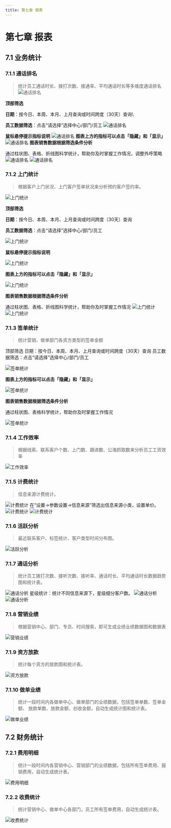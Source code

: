 ```yaml
---
title: 第七章 报表
---
```

# 第七章 报表

<ImageViewer />

## 7.1 业务统计

### 7.1.1 通话排名
>统计员工通话时长、拨打次数、接通率、平均通话时长等多维度通话排名
![通话排名](/assets/media/manual-financial-7.1.1-1.png)

**顶部筛选**

**日期**：按今日、本周、本月、上月查询或时间跨度（30天）查询\

**员工数据筛选**：点击“请选择”选择中心/部门/员工
![通话排名](/assets/media/manual-financial-7.1.1-2.png)

**鼠标悬停提示指标说明**
![通话排名](/assets/media/manual-financial-7.1.1-3.png)
**图表上方的指标可以点击「隐藏」和「显示」**
![通话排名](/assets/media/manual-financial-7.1.1-4.png)
**图表销售数据根据筛选条件分析**

通过柱状图、表格、折线图科学统计，帮助你及时掌握工作情况，调整外呼策略
![通话排名](/assets/media/manual-financial-7.1.1-5.png)
![通话排名](/assets/media/manual-financial-7.1.1-6.png)

### 7.1.2 上门统计
> 根据客户上门状况、上门客户签单状况来分析预约客户签约率。

![上门统计](/assets/media/manual-financial-7.1.2-1.png)

**顶部筛选**

**日期**：按今日、本周、本月、上月查询或时间跨度（30天）查询

**员工数据筛选**：点击“请选择”选择中心/部门/员工

![上门统计](/assets/media/manual-financial-7.1.2-2.png)

**鼠标悬停提示指标说明**

![上门统计](/assets/media/manual-financial-7.1.2-3.png)

**图表上方的指标可以点击「隐藏」和「显示」**

![上门统计](/assets/media/manual-financial-7.1.2-4.png)

**图表销售数据根据筛选条件分析**

通过柱状图、表格、折线图科学统计，帮助你及时掌握工作情况
![上门统计](/assets/media/manual-financial-7.1.2-5.png)
![上门统计](/assets/media/manual-financial-7.1.2-6.png)

### 7.1.3 签单统计
> 统计营销、做单部门各资方类型的签单金额

顶部筛选
日期：按今日、本周、本月、上月查询或时间跨度（30天）查询
员工数据筛选：点击“请选择”选择中心/部门/员工

![签单统计](/assets/media/manual-financial-7.1.3-1.png)

**图表上方的指标可以点击「隐藏」和「显示」**

![签单统计](/assets/media/manual-financial-7.1.3-2.png)

**图表销售数据根据筛选条件分析**

通过柱状图、表格科学统计，帮助你及时掌握工作情况

![签单统计](/assets/media/manual-financial-7.1.3-3.png)


### 7.1.4 工作效率
> 根据线索、联系客户个数、上门数、跟进数、公海抓取数来分析员工工资效率

![工作效率](/assets/media/manual-financial-7.1.4-1.png)

### 7.1.5 计费统计
> 信息来源计费统计。

![计费统计](/assets/media/manual-financial-7.1.5-1.png)
在“设置->参数设置->信息来源”筛选出信息来源小类，设置单价。
![计费统计](/assets/media/manual-financial-7.1.5-2.png)
![计费统计](/assets/media/manual-financial-7.1.5-3.png)

### 7.1.6 活跃分析
> 最近联系客户、标签统计、客户类型时间分布图。

![活跃分析](/assets/media/manual-financial-7.1.6-1.png)

### 7.1.7 通话分析
> 统计员工拨打次数、接听次数、接听率、通话时长、平均通话时长数据趋势图和统计表。

![通话分析](/assets/media/manual-financial-7.1.7-1.png)
星级统计：统计不同信息来源下，星级细分客户数。
![通话分析](/assets/media/manual-financial-7.1.7-2.png)
![通话分析](/assets/media/manual-financial-7.1.7-3.png)

### 7.1.8 营销业绩
> 根据营销中心、部门、专员、时间搜索，即可生成业绩业绩数据图和数据表

![营销业绩](/assets/media/manual-financial-7.1.8-1.png)

### 7.1.9 资方放款
> 统计每个资方的放款图和统计表。

![资方放款](/assets/media/manual-financial-7.1.10-1.png)

### 7.1.10 做单业绩
> 统计一段时间内各做单中心、做单部门的业绩数据，包括签单单数、签单金额、 放款单数、放款金额、创收金额，自动生成统计图和统计表。

![做单业绩](/assets/media/manual-financial-7.1.10-2.png)

## 7.2 财务统计

### 7.2.1 费用明细
> 统计一段时间内各营销中心、营销部门的业绩数据，包括所有签单费用、报销费用，自动生成统计表。

![费用明细](/assets/media/manual-financial-7.2.1-1.png)

### 7.2.2 收费统计
> 统计营销中心、做单中心各部门，员工所有签单费用，自动生成统计表。

![收费统计](/assets/media/manual-financial-7.2.2-1.png)